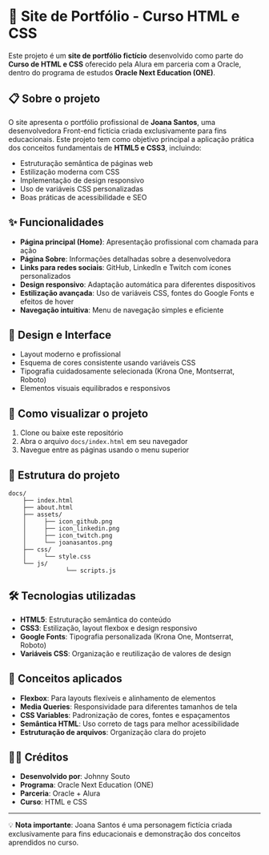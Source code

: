 # 🌟 Site de Portfólio - Curso HTML e CSS

Este projeto é um **site de portfólio fictício** desenvolvido como parte do **Curso de HTML e CSS** oferecido pela Alura em parceria com a Oracle, dentro do programa de estudos **Oracle Next Education (ONE)**.

## 📋 Sobre o projeto
O site apresenta o portfólio profissional de **Joana Santos**, uma desenvolvedora Front-end fictícia criada exclusivamente para fins educacionais. Este projeto tem como objetivo principal a aplicação prática dos conceitos fundamentais de **HTML5 e CSS3**, incluindo:

- Estruturação semântica de páginas web
- Estilização moderna com CSS
- Implementação de design responsivo
- Uso de variáveis CSS personalizadas
- Boas práticas de acessibilidade e SEO

## ✨ Funcionalidades
- **Página principal (Home)**: Apresentação profissional com chamada para ação
- **Página Sobre**: Informações detalhadas sobre a desenvolvedora
- **Links para redes sociais**: GitHub, LinkedIn e Twitch com ícones personalizados
- **Design responsivo**: Adaptação automática para diferentes dispositivos
- **Estilização avançada**: Uso de variáveis CSS, fontes do Google Fonts e efeitos de hover
- **Navegação intuitiva**: Menu de navegação simples e eficiente

## 🎨 Design e Interface
- Layout moderno e profissional
- Esquema de cores consistente usando variáveis CSS
- Tipografia cuidadosamente selecionada (Krona One, Montserrat, Roboto)
- Elementos visuais equilibrados e responsivos

## 🚀 Como visualizar o projeto
1. Clone ou baixe este repositório
2. Abra o arquivo `docs/index.html` em seu navegador
3. Navegue entre as páginas usando o menu superior

## 📁 Estrutura do projeto
```
docs/
	├── index.html
	├── about.html
	├── assets/
	│     ├── icon_github.png
	│     ├── icon_linkedin.png
	│     ├── icon_twitch.png
	│     └── joanasantos.png
	├── css/
	│     └── style.css
	└── js/
				└── scripts.js
```

## 🛠️ Tecnologias utilizadas
- **HTML5**: Estruturação semântica do conteúdo
- **CSS3**: Estilização, layout flexbox e design responsivo
- **Google Fonts**: Tipografia personalizada (Krona One, Montserrat, Roboto)
- **Variáveis CSS**: Organização e reutilização de valores de design

## 📖 Conceitos aplicados
- **Flexbox**: Para layouts flexíveis e alinhamento de elementos
- **Media Queries**: Responsividade para diferentes tamanhos de tela
- **CSS Variables**: Padronização de cores, fontes e espaçamentos
- **Semântica HTML**: Uso correto de tags para melhor acessibilidade
- **Estruturação de arquivos**: Organização clara do projeto

## 👨‍💻 Créditos
- **Desenvolvido por**: Johnny Souto
- **Programa**: Oracle Next Education (ONE)
- **Parceria**: Oracle + Alura
- **Curso**: HTML e CSS

---

💡 **Nota importante**: Joana Santos é uma personagem fictícia criada exclusivamente para fins educacionais e demonstração dos conceitos aprendidos no curso.